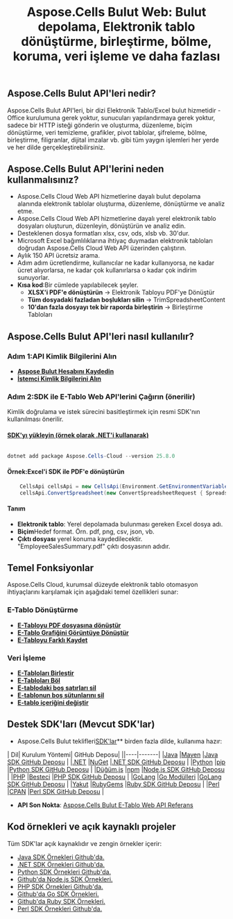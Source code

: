 ﻿---
title: "Aspose.Cells Bulut Web: Bulut depolama, Elektronik tablo dönüştürme, birleştirme, bölme, koruma, veri işleme ve daha fazlası"
second_title: Documen
ArticleTitle: "Aspose.Cells Cloud Web: Cloud storage, Spreadsheet conversion, merged, splitting, protecting, data processing, and mor"
linktitle: Geliştirici Merkezi
type: docs
url: /tr/
description: Aspose.Cells Bulut Web API'leri, diğer işlevlerin yanı sıra iç nesne işlemlerini oluşturmak, dönüştürmek, birleştirmek, bölmek, korumak ve gerçekleştirmek için Spreadsheet/Excel'i destekler. Aspose.Cells Bulut, geliştiricilerin hızlı bir şekilde entegre olmasına yardımcı olmak için eksiksiz bir belge sağlar, RESTful arayüzlerini ve kod örneklerini destekler
weight: 10
kwords: Excel, Office Bulut, REST API, Elektronik Tablo, PDF, CSV, Json, Markdown, Aspose.Cells Bulut Belgesi
---
## Aspose.Cells Bulut API'leri nedir?

Aspose.Cells Bulut API'leri, bir dizi Elektronik Tablo/Excel bulut hizmetidir - Office kurulumuna gerek yoktur, sunucuları yapılandırmaya gerek yoktur, sadece bir HTTP isteği gönderin ve oluşturma, düzenleme, biçim dönüştürme, veri temizleme, grafikler, pivot tablolar, şifreleme, bölme, birleştirme, filigranlar, dijital imzalar vb. gibi tüm yaygın işlemleri her yerde ve her dilde gerçekleştirebilirsiniz.

## Aspose.Cells Bulut API'lerini neden kullanmalısınız?

- Aspose.Cells Cloud Web API hizmetlerine dayalı bulut depolama alanında elektronik tablolar oluşturma, düzenleme, dönüştürme ve analiz etme.
- Aspose.Cells Cloud Web API hizmetlerine dayalı yerel elektronik tablo dosyaları oluşturun, düzenleyin, dönüştürün ve analiz edin.
- Desteklenen dosya formatları xlsx, csv, ods, xlsb vb. 30'dur.
- Microsoft Excel bağımlılıklarına ihtiyaç duymadan elektronik tabloları doğrudan Aspose.Cells Cloud Web API üzerinden çalıştırın.
- Aylık 150 API ücretsiz arama.
- Adım adım ücretlendirme, kullanıcılar ne kadar kullanıyorsa, ne kadar ücret alıyorlarsa, ne kadar çok kullanırlarsa o kadar çok indirim sunuyorlar.
- **Kısa kod**:Bir cümlede yapılabilecek şeyler.
  - **XLSX'i PDF'e dönüştürün** → Elektronik Tabloyu PDF'ye Dönüştür
  - **Tüm dosyadaki fazladan boşlukları silin** → TrimSpreadsheetContent
  - **10'dan fazla dosyayı tek bir raporda birleştirin** → Birleştirme Tabloları

## **Aspose.Cells Bulut API'leri nasıl kullanılır?**

###  Adım 1:**API Kimlik Bilgilerini Alın**

- **[Aspose Bulut Hesabını Kaydedin](https://dashboard.aspose.cloud/signup)**
- **[İstemci Kimlik Bilgilerini Alın](https://dashboard.aspose.cloud/#/applications)**

###  Adım 2:**SDK ile E-Tablo Web API'lerini Çağırın (önerilir)**

Kimlik doğrulama ve istek sürecini basitleştirmek için resmi SDK'nın kullanılması önerilir.

#### **[SDK'yı yükleyin (örnek olarak .NET'i kullanarak)](https://www.nuget.org/packages/Aspose.cells-Cloud/#readme-body-tab)**

```powershell

dotnet add package Aspose.Cells-Cloud --version 25.8.0

```

####  Örnek:**Excel'i SDK ile PDF'e dönüştürün**

```C#
    CellsApi cellsApi = new CellsApi(Environment.GetEnvironmentVariable("ProductClientId"), Environment.GetEnvironmentVariable("ProductClientSecret"));
    cellsApi.ConvertSpreadsheet(new ConvertSpreadsheetRequest { Spreadsheet = "EmployeeSalesSummary.xlsx", format = "pdf" }, "EmployeeSalesSummary.pdf");
```

#### Tanım

- **Elektronik tablo**: Yerel depolamada bulunması gereken Excel dosya adı.
- **Biçim**Hedef format. Örn. pdf, png, csv, json, vb.
- **Çıktı dosyası** yerel konuma kaydedilecektir. "EmployeeSalesSummary.pdf" çıktı dosyasının adıdır.

## **Temel Fonksiyonlar**

Aspose.Cells Cloud, kurumsal düzeyde elektronik tablo otomasyon ihtiyaçlarını karşılamak için aşağıdaki temel özellikleri sunar:

### **E-Tablo Dönüştürme**

- **[E-Tabloyu PDF dosyasına dönüştür](https://docs.aspose.cloud/cells/convert-excel-file-to-pdf-file/)**
- **[E-Tablo Grafiğini Görüntüye Dönüştür](https://docs.aspose.cloud/cells/convert-chart-to-image/)**
- **[E-Tabloyu Farklı Kaydet](https://docs.aspose.cloud/cells/save-an-excel-file-as-other-formats-files/)**

### **Veri İşleme**

- **[E-Tabloları Birleştir](https://docs.aspose.cloud/cells/merge-spreadsheets/)**
- **[E-Tabloları Böl](https://docs.aspose.cloud/cells/split-spreadsheet/)**
- **[E-tablodaki boş satırları sil](https://docs.aspose.cloud/cells/delete-spreadsheet-blank-rows/)**
- **[E-tablonun boş sütunlarını sil](https://docs.aspose.cloud/cells/delete-spreadsheet-blank-columns/)**
- **[E-tablo içeriğini değiştir](https://docs.aspose.cloud/cells/replace-spreadsheet-content/)**

## Destek SDK'ları (**Mevcut SDK'lar**)

-  Aspose.Cells Bulut teklifleri[SDK'lar](https://github.com/aspose-cells-cloud)** birden fazla dilde, kullanıma hazır:

| Dil| Kurulum Yöntemi| GitHub Deposu|
||----|-------|
|[Java](https://www.oracle.com/java/) |[Maven](https://github.com/aspose-cells-cloud/aspose-cells-cloud-java/blob/master/Aspose.Cells.Cloud.pom.xml) |[Java SDK GitHub Deposu](https://github.com/aspose-cells-cloud/aspose-cells-cloud-java) |
|[.NET](https://dotnet.microsoft.com/) |[NuGet](https://www.nuget.org/packages/Aspose.cells-Cloud/#readme-body-tab) |[.NET SDK GitHub Deposu](https://github.com/aspose-cells-cloud/aspose-cells-cloud-dotnet) |
|[Python](https://www.python.org/) |[pip](https://pypi.org/project/asposecellscloud/) |[Python SDK GitHub Deposu](https://github.com/aspose-cells-cloud/aspose-cells-cloud-python) |
|[Düğüm.js](https://nodejs.org/en) |[npm](https://www.npmjs.com/package/asposecellscloud) |[Node.js SDK GitHub Deposu](https://github.com/aspose-cells-cloud/aspose-cells-cloud-node) |
|[PHP](https://www.php.net/) |[Besteci](https://packagist.org/packages/aspose/cells-sdk-php) |[PHP SDK GitHub Deposu](https://github.com/aspose-cells-cloud/aspose-cells-cloud-php) |
|[GoLang](https://go.dev/) |[Go Modülleri](https://pkg.go.dev/github.com/aspose-cells-cloud/aspose-cells-cloud-go/v25) |[GoLang SDK GitHub Deposu](https://github.com/aspose-cells-cloud/aspose-cells-cloud-go) |
|[Yakut](https://www.ruby-lang.org/) |[RubyGems](https://rubygems.org/gems/aspose_cells_cloud) |[Ruby SDK GitHub Deposu](https://github.com/aspose-cells-cloud/aspose-cells-cloud-ruby) |
|[Perl](https://www.perl.org/) |[CPAN](https://metacpan.org/dist/AsposeCellsCloud-CellsApi) |[Perl SDK GitHub Deposu](https://github.com/aspose-cells-cloud/aspose-cells-cloud-perl) |

- **API Son Nokta**: [Aspose.Cells Bulut E-Tablo Web API Referans](https://reference.aspose.cloud/cells/)

## **Kod örnekleri ve açık kaynaklı projeler**

Tüm SDK'lar açık kaynaklıdır ve zengin örnekler içerir:

- [Java SDK Örnekleri Github'da.](https://github.com/aspose-cells-cloud/aspose-cells-cloud-java/tree/master/Examples)
- [.NET SDK Örnekleri Github'da.](https://github.com/aspose-cells-cloud/aspose-cells-cloud-dotnet/tree/master/examples)
- [Python SDK Örnekleri Github'da.](https://github.com/aspose-cells-cloud/aspose-cells-cloud-python/tree/master/examples)
- [Github'da Node.js SDK Örnekleri.](https://github.com/aspose-cells-cloud/aspose-cells-cloud-node/tree/master/Examples)
- [PHP SDK Örnekleri Github'da.](https://github.com/aspose-cells-cloud/aspose-cells-cloud-php/tree/master/examples)
- [Github'da Go SDK Örnekleri.](https://github.com/aspose-cells-cloud/aspose-cells-cloud-go/tree/master/examples)
- [Github'da Ruby SDK Örnekleri.](https://github.com/aspose-cells-cloud/aspose-cells-cloud-ruby/tree/master/examples)
- [Perl SDK Örnekleri Github'da.](https://github.com/aspose-cells-cloud/aspose-cells-cloud-perl/tree/master/examples)
